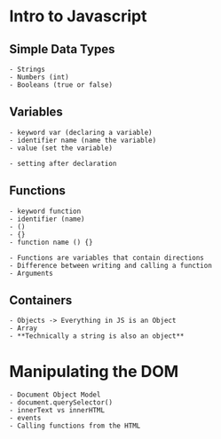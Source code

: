 # Intro to Javascript

## Simple Data Types
    - Strings
    - Numbers (int)
    - Booleans (true or false)

## Variables 
    - keyword var (declaring a variable) 
    - identifier name (name the variable)
    - value (set the variable)

    - setting after declaration

## Functions
    - keyword function
    - identifier (name)
    - ()
    - {}
    - function name () {}

    - Functions are variables that contain directions
    - Difference between writing and calling a function
    - Arguments



## Containers
    - Objects -> Everything in JS is an Object
    - Array
    - **Technically a string is also an object**

# Manipulating the DOM
    - Document Object Model
    - document.querySelector()
    - innerText vs innerHTML
    - events
    - Calling functions from the HTML


